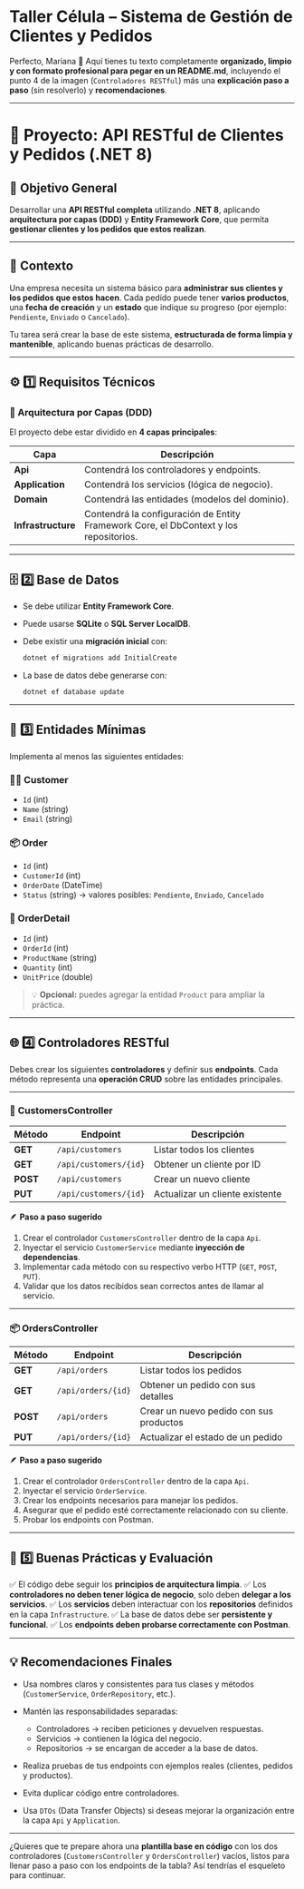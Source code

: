 # Taller Célula – Sistema de Gestión de Clientes y Pedidos

Perfecto, Mariana 💪 Aquí tienes tu texto completamente **organizado, limpio y con formato profesional para pegar en un README.md**, incluyendo el punto 4 de la imagen (`Controladores RESTful`) más una **explicación paso a paso** (sin resolverlo) y **recomendaciones**.

---

# 🧩 Proyecto: API RESTful de Clientes y Pedidos (.NET 8)

## 🎯 **Objetivo General**

Desarrollar una **API RESTful completa** utilizando **.NET 8**, aplicando **arquitectura por capas (DDD)** y **Entity Framework Core**, que permita **gestionar clientes y los pedidos que estos realizan**.

---

## 🏢 **Contexto**

Una empresa necesita un sistema básico para **administrar sus clientes y los pedidos que estos hacen**.
Cada pedido puede tener **varios productos**, una **fecha de creación** y un **estado** que indique su progreso (por ejemplo: `Pendiente`, `Enviado` o `Cancelado`).

Tu tarea será crear la base de este sistema, **estructurada de forma limpia y mantenible**, aplicando buenas prácticas de desarrollo.

---

## ⚙️ **1️⃣ Requisitos Técnicos**

### 🧱 Arquitectura por Capas (DDD)

El proyecto debe estar dividido en **4 capas principales**:

| Capa               | Descripción                                                                           |
| ------------------ | ------------------------------------------------------------------------------------- |
| **Api**            | Contendrá los controladores y endpoints.                                              |
| **Application**    | Contendrá los servicios (lógica de negocio).                                          |
| **Domain**         | Contendrá las entidades (modelos del dominio).                                        |
| **Infrastructure** | Contendrá la configuración de Entity Framework Core, el DbContext y los repositorios. |

---

## 🗄️ **2️⃣ Base de Datos**

* Se debe utilizar **Entity Framework Core**.
* Puede usarse **SQLite** o **SQL Server LocalDB**.
* Debe existir una **migración inicial** con:

  ```bash
  dotnet ef migrations add InitialCreate
  ```
* La base de datos debe generarse con:

  ```bash
  dotnet ef database update
  ```

---

## 🧩 **3️⃣ Entidades Mínimas**

Implementa al menos las siguientes entidades:

### 🧍‍♂️ Customer

* `Id` (int)
* `Name` (string)
* `Email` (string)

### 📦 Order

* `Id` (int)
* `CustomerId` (int)
* `OrderDate` (DateTime)
* `Status` (string) → valores posibles: `Pendiente`, `Enviado`, `Cancelado`

### 🧾 OrderDetail

* `Id` (int)
* `OrderId` (int)
* `ProductName` (string)
* `Quantity` (int)
* `UnitPrice` (double)

> 💡 **Opcional:** puedes agregar la entidad `Product` para ampliar la práctica.

---

## 🌐 **4️⃣ Controladores RESTful**

Debes crear los siguientes **controladores** y definir sus **endpoints**.
Cada método representa una **operación CRUD** sobre las entidades principales.

---

### 👤 **CustomersController**

| Método   | Endpoint              | Descripción                     |
| -------- | --------------------- | ------------------------------- |
| **GET**  | `/api/customers`      | Listar todos los clientes       |
| **GET**  | `/api/customers/{id}` | Obtener un cliente por ID       |
| **POST** | `/api/customers`      | Crear un nuevo cliente          |
| **PUT**  | `/api/customers/{id}` | Actualizar un cliente existente |

🪶 **Paso a paso sugerido**

1. Crear el controlador `CustomersController` dentro de la capa `Api`.
2. Inyectar el servicio `CustomerService` mediante **inyección de dependencias**.
3. Implementar cada método con su respectivo verbo HTTP (`GET`, `POST`, `PUT`).
4. Validar que los datos recibidos sean correctos antes de llamar al servicio.

---

### 📦 **OrdersController**

| Método   | Endpoint           | Descripción                             |
| -------- | ------------------ | --------------------------------------- |
| **GET**  | `/api/orders`      | Listar todos los pedidos                |
| **GET**  | `/api/orders/{id}` | Obtener un pedido con sus detalles      |
| **POST** | `/api/orders`      | Crear un nuevo pedido con sus productos |
| **PUT**  | `/api/orders/{id}` | Actualizar el estado de un pedido       |

🪶 **Paso a paso sugerido**

1. Crear el controlador `OrdersController` dentro de la capa `Api`.
2. Inyectar el servicio `OrderService`.
3. Crear los endpoints necesarios para manejar los pedidos.
4. Asegurar que el pedido esté correctamente relacionado con su cliente.
5. Probar los endpoints con Postman.

---

## 🧠 **5️⃣ Buenas Prácticas y Evaluación**

✅ El código debe seguir los **principios de arquitectura limpia**.
✅ Los **controladores no deben tener lógica de negocio**, solo deben **delegar a los servicios**.
✅ Los **servicios** deben interactuar con los **repositorios** definidos en la capa `Infrastructure`.
✅ La base de datos debe ser **persistente y funcional**.
✅ Los **endpoints deben probarse correctamente con Postman**.

---

## 💡 **Recomendaciones Finales**

* Usa nombres claros y consistentes para tus clases y métodos (`CustomerService`, `OrderRepository`, etc.).
* Mantén las responsabilidades separadas:

    * Controladores → reciben peticiones y devuelven respuestas.
    * Servicios → contienen la lógica del negocio.
    * Repositorios → se encargan de acceder a la base de datos.
* Realiza pruebas de tus endpoints con ejemplos reales (clientes, pedidos y productos).
* Evita duplicar código entre controladores.
* Usa `DTOs` (Data Transfer Objects) si deseas mejorar la organización entre la capa `Api` y `Application`.

---

¿Quieres que te prepare ahora una **plantilla base en código** con los dos controladores (`CustomersController` y `OrdersController`) vacíos, listos para llenar paso a paso con los endpoints de la tabla? Así tendrías el esqueleto para continuar.
